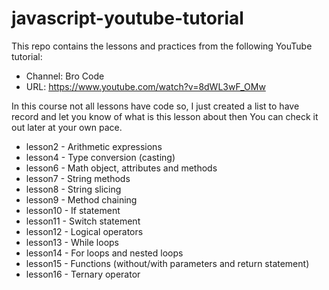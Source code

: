 # javascript-youtube-tutorial

This repo contains the lessons and practices from the following YouTube tutorial:

- Channel: Bro Code
- URL: https://www.youtube.com/watch?v=8dWL3wF_OMw

In this course not all lessons have code so, I just created a list to have record and let you know of what is this lesson about then You can check it out later at your own pace.

- lesson2 - Arithmetic expressions
- lesson4 - Type conversion (casting)
- lesson6 - Math object, attributes and methods
- lesson7 - String methods
- lesson8 - String slicing
- lesson9 - Method chaining
- lesson10 - If statement
- lesson11 - Switch statement
- lesson12 - Logical operators
- lesson13 - While loops
- lesson14 - For loops and nested loops
- lesson15 - Functions (without/with parameters and return statement)
- lesson16 - Ternary operator

